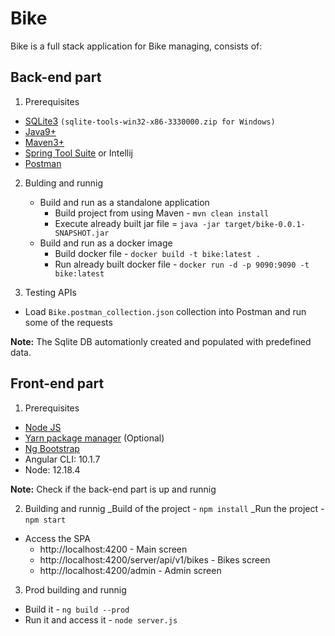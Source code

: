 # Bike
Bike is a full stack application for Bike managing, consists of:

## Back-end part
1. Prerequisites
- [SQLite3](https://www.sqlite.org/download.html) `(sqlite-tools-win32-x86-3330000.zip for Windows)`
- [Java9+](https://adoptopenjdk.net/)
- [Maven3+](https://maven.apache.org/download.cgi)
- [Spring Tool Suite](https://spring.io/tools) or Intellij
- [Postman](https://www.postman.com/downloads/)

2. Bulding and runnig
   - Build and run as a standalone application
     - Build project from using Maven - `mvn clean install`
     - Execute already built jar file = `java -jar target/bike-0.0.1-SNAPSHOT.jar`
   - Build and run as a docker image
     -  Build docker file - `docker build -t bike:latest .`
     -  Run already built docker file - `docker run -d -p 9090:9090 -t bike:latest`


3. Testing APIs
- Load `Bike.postman_collection.json` collection into Postman and run some of the requests

**Note:** The Sqlite DB automationly created and populated with predefined data.

## Front-end part
1. Prerequisites
- [Node JS](https://nodejs.org/en/)
- [Yarn package manager](https://classic.yarnpkg.com/en/docs/install) (Optional)
- [Ng Bootstrap](https://ng-bootstrap.github.io/#/homeinstall)
- Angular CLI: 10.1.7
- Node: 12.18.4


**Note:** Check if the back-end part is up and runnig

2. Building and runnig
   _Build of the project - `npm install`
   _Run the project - `npm start`

- Access the SPA
  - http://localhost:4200 - Main screen
  - http://localhost:4200/server/api/v1/bikes - Bikes screen
  - http://localhost:4200/admin - Admin screen
  
3. Prod building and runnig
- Build it - `ng build --prod`
- Run it and access it - `node server.js`
